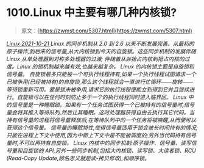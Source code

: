 <!--yml
category: 未分类
date: 0001-01-01 00:00:00
-->

# 1010.Linux 中主要有哪几种内核锁?

> 原文：[https://zwmst.com/5307.html](https://zwmst.com/5307.html)

   [ *Linux* ](https://zwmst.com/linux)*[ <time datetime="2021-10-21T23:20:30+08:00"> 2021-10-21 </time> ](https://zwmst.com/5307.html)  Linux 的同步机制从 2.0 到 2.6 以来不断发展完善。从最初的原子操作,到后来的信号量,从大内核锁到今天的自旋锁。这些同步机制的发展伴随 Linux 从单处理器到对称多处理器的过渡;
伴随着从非抢占内核到抢占内核的过度。Linux 的锁机制越来越有效,也越来越复杂。
Linux 的内核锁主要是自旋锁和信号量。
自旋锁最多只能被一个可执行线程持有,如果一个执行线程试图请求一个已被争用(已经被持有)的自旋锁,那么这个线程就会一直进行忙循环——旋转——等待锁重新可用。要是锁未被争用,请求它的执行线程便能立刻得到它并且继续进行。自旋锁可以在任何时刻防止多于一个的执行线程同时进入临界区。
Linux 中的信号量是一种睡眠锁。如果有一个任务试图获得一个已被持有的信号量时,信号量会将其推入等待队列,然后让其睡眠。这时处理器获得自由去执行其它代码。当持有信号量的进程将信号量释放后,在等待队列中的一个任务将被唤醒,从而便可以获得这个信号量。
信号量的睡眠特性,使得信号量适用于锁会被长时间持有的情况;只能在进程上下文中使用,因为中断上下文中是不能被调度的;另外当代码持有信号量时,不可以再持有自旋锁。
Linux 内核中的同步机制:原子操作、信号量、读写信号量和自旋锁的 API,另外一些同步机制,包括大内核锁、读写锁、大读者锁、RCU (Read-Copy Update,顾名思义就是读-拷贝修改),和顺序锁。*